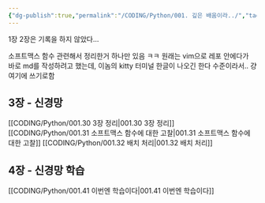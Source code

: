```yaml
---
{"dg-publish":true,"permalink":"/CODING/Python/001. 깊은 배움이라../","tags":["파이썬","코딩공부"],"noteIcon":"2"}
---
```



1장 2장은 기록을 하지 않았다...

소프트맥스 함수 관련해서 정리한거 하나만 있음 ㅋㅋ
원래는 vim으로 레포 안에다가 바로 md를 작성하려고 했는데,
이놈의 kitty 터미널 한글이 나오긴 한다 수준이라서.. 걍 여기에 쓰기로함


## 3장 - 신경망
[[CODING/Python/001.30 3장 정리\|001.30 3장 정리]]
[[CODING/Python/001.31 소프트맥스 함수에 대한 고찰\|001.31 소프트맥스 함수에 대한 고찰]]
[[CODING/Python/001.32 배치 처리\|001.32 배치 처리]]

## 4장 - 신경망 학습
[[CODING/Python/001.41 이번엔 학습이다\|001.41 이번엔 학습이다]]
